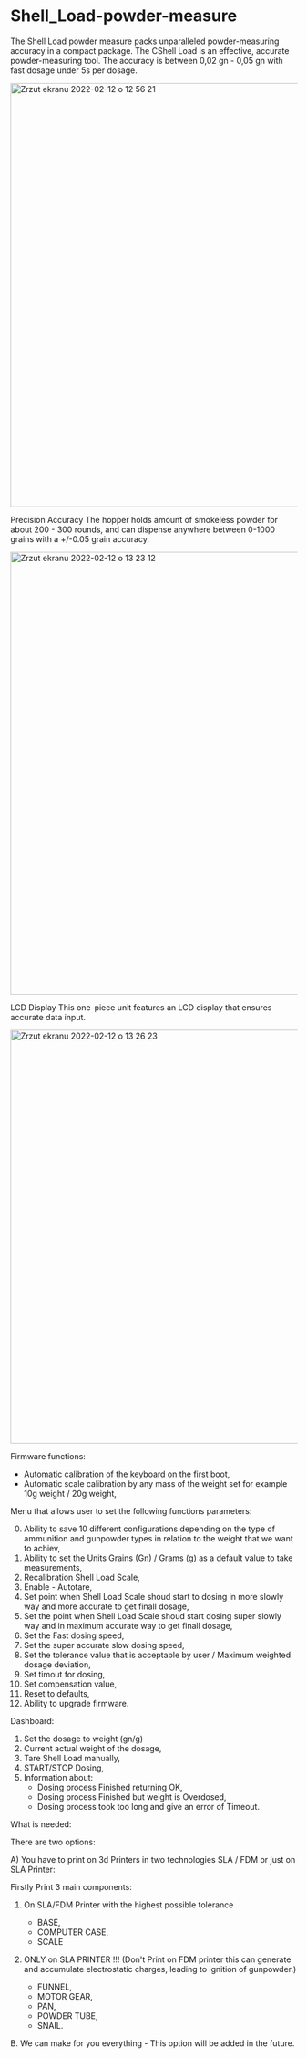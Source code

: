 # Shell_Load-powder-measure

The Shell Load powder measure packs unparalleled powder-measuring accuracy in a compact package. The CShell Load is an effective, accurate powder-measuring tool. The accuracy is between 0,02 gn - 0,05 gn with fast dosage under 5s per dosage.

<img width="743" alt="Zrzut ekranu 2022-02-12 o 12 56 21" src="https://user-images.githubusercontent.com/99535681/153711311-cbba8a5c-9140-4083-9c4c-7bd0480c446c.png">

Precision Accuracy
The hopper holds amount of smokeless powder for about 200 - 300 rounds, and can dispense anywhere between 0-1000 grains with a +/-0.05 grain accuracy.

<img width="776" alt="Zrzut ekranu 2022-02-12 o 13 23 12" src="https://user-images.githubusercontent.com/99535681/153711299-505fe82c-baef-4240-8939-e545e822a88c.png">


LCD Display
This one-piece unit features an LCD display that ensures accurate data input.

<img width="725" alt="Zrzut ekranu 2022-02-12 o 13 26 23" src="https://user-images.githubusercontent.com/99535681/153711285-df8135f5-1311-49fa-9663-69d8d6b4bdfd.png">

Firmware functions: 

- Automatic calibration of the keyboard on the first boot,
- Automatic scale calibration by any mass of the weight set for example 10g weight / 20g weight,

Menu that allows user to set the following functions parameters:

0. Ability to save 10 different configurations depending on the type of ammunition and gunpowder types in relation to the weight that we want to achiev,  
1. Ability to set the Units Grains (Gn) / Grams (g) as a default value to take measurements,
2. Recalibration Shell Load Scale,
3. Enable - Autotare,
4. Set point when Shell Load Scale shoud start to dosing in more slowly way and more accurate to get finall dosage,
5. Set the point when Shell Load Scale shoud start dosing super slowly way and in maximum accurate way to get finall dosage,
6. Set the Fast dosing speed,
7. Set the super accurate slow dosing speed,
8. Set the tolerance value that is acceptable by user / Maximum weighted dosage deviation,
9. Set timout for dosing,
10. Set compensation value,
11. Reset to defaults,
12. Ability to upgrade firmware.

Dashboard:

1. Set the dosage to weight (gn/g)
2. Current actual weight of the dosage,
3. Tare Shell Load manually,
4. START/STOP Dosing,
5. Information about:
	- Dosing process Finished returning OK,
	- Dosing process Finished but weight is Overdosed,
	- Dosing process took too long and give an error of Timeout.





What is needed:

There are two options:

A)
You have to print on 3d Printers in two technologies SLA / FDM or just on SLA Printer:

Firstly Print 3 main components:

1. On SLA/FDM Printer with the highest possible tolerance
	- BASE,
	- COMPUTER CASE,
	- SCALE

2. ONLY on SLA PRINTER !!! (Don't Print on FDM printer this can generate and accumulate electrostatic charges, leading to ignition of gunpowder.)
	- FUNNEL,
	- MOTOR GEAR,
	- PAN,
	- POWDER TUBE,
	- SNAIL.





B. We can make for you everything - This option will be added in the future.

